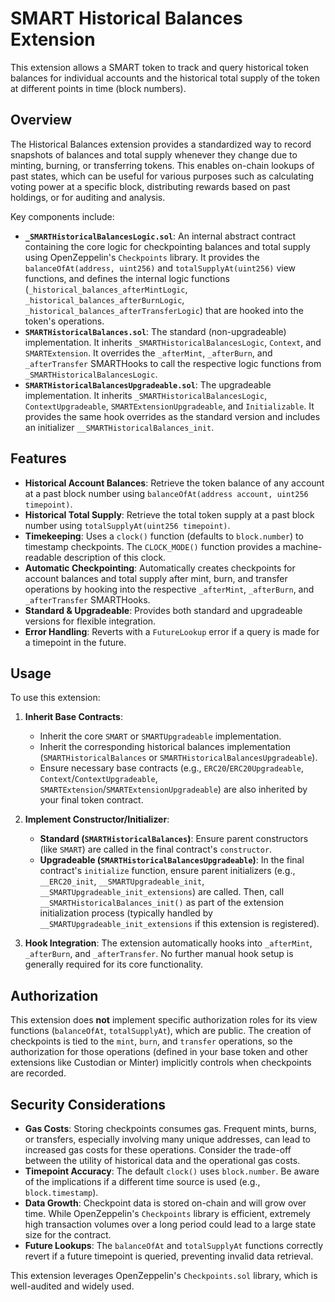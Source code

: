 # SMART Historical Balances Extension

This extension allows a SMART token to track and query historical token balances for individual accounts and the historical total supply of the token at different points in time (block numbers).

## Overview

The Historical Balances extension provides a standardized way to record snapshots of balances and total supply whenever they change due to minting, burning, or transferring tokens. This enables on-chain lookups of past states, which can be useful for various purposes such as calculating voting power at a specific block, distributing rewards based on past holdings, or for auditing and analysis.

Key components include:

- **`_SMARTHistoricalBalancesLogic.sol`**: An internal abstract contract containing the core logic for checkpointing balances and total supply using OpenZeppelin's `Checkpoints` library. It provides the `balanceOfAt(address, uint256)` and `totalSupplyAt(uint256)` view functions, and defines the internal logic functions (`_historical_balances_afterMintLogic`, `_historical_balances_afterBurnLogic`, `_historical_balances_afterTransferLogic`) that are hooked into the token's operations.
- **`SMARTHistoricalBalances.sol`**: The standard (non-upgradeable) implementation. It inherits `_SMARTHistoricalBalancesLogic`, `Context`, and `SMARTExtension`. It overrides the `_afterMint`, `_afterBurn`, and `_afterTransfer` SMARTHooks to call the respective logic functions from `_SMARTHistoricalBalancesLogic`.
- **`SMARTHistoricalBalancesUpgradeable.sol`**: The upgradeable implementation. It inherits `_SMARTHistoricalBalancesLogic`, `ContextUpgradeable`, `SMARTExtensionUpgradeable`, and `Initializable`. It provides the same hook overrides as the standard version and includes an initializer `__SMARTHistoricalBalances_init`.

## Features

- **Historical Account Balances**: Retrieve the token balance of any account at a past block number using `balanceOfAt(address account, uint256 timepoint)`.
- **Historical Total Supply**: Retrieve the total token supply at a past block number using `totalSupplyAt(uint256 timepoint)`.
- **Timekeeping**: Uses a `clock()` function (defaults to `block.number`) to timestamp checkpoints. The `CLOCK_MODE()` function provides a machine-readable description of this clock.
- **Automatic Checkpointing**: Automatically creates checkpoints for account balances and total supply after mint, burn, and transfer operations by hooking into the respective `_afterMint`, `_afterBurn`, and `_afterTransfer` SMARTHooks.
- **Standard & Upgradeable**: Provides both standard and upgradeable versions for flexible integration.
- **Error Handling**: Reverts with a `FutureLookup` error if a query is made for a timepoint in the future.

## Usage

To use this extension:

1. **Inherit Base Contracts**:
    - Inherit the core `SMART` or `SMARTUpgradeable` implementation.
    - Inherit the corresponding historical balances implementation (`SMARTHistoricalBalances` or `SMARTHistoricalBalancesUpgradeable`).
    - Ensure necessary base contracts (e.g., `ERC20`/`ERC20Upgradeable`, `Context`/`ContextUpgradeable`, `SMARTExtension`/`SMARTExtensionUpgradeable`) are also inherited by your final token contract.

2. **Implement Constructor/Initializer**:
    - **Standard (`SMARTHistoricalBalances`)**: Ensure parent constructors (like `SMART`) are called in the final contract's `constructor`.
    - **Upgradeable (`SMARTHistoricalBalancesUpgradeable`)**: In the final contract's `initialize` function, ensure parent initializers (e.g., `__ERC20_init`, `__SMARTUpgradeable_init`, `__SMARTUpgradeable_init_extensions`) are called. Then, call `__SMARTHistoricalBalances_init()` as part of the extension initialization process (typically handled by `__SMARTUpgradeable_init_extensions` if this extension is registered).

3. **Hook Integration**: The extension automatically hooks into `_afterMint`, `_afterBurn`, and `_afterTransfer`. No further manual hook setup is generally required for its core functionality.

## Authorization

This extension does **not** implement specific authorization roles for its view functions (`balanceOfAt`, `totalSupplyAt`), which are public. The creation of checkpoints is tied to the `mint`, `burn`, and `transfer` operations, so the authorization for those operations (defined in your base token and other extensions like Custodian or Minter) implicitly controls when checkpoints are recorded.

## Security Considerations

- **Gas Costs**: Storing checkpoints consumes gas. Frequent mints, burns, or transfers, especially involving many unique addresses, can lead to increased gas costs for these operations. Consider the trade-off between the utility of historical data and the operational gas costs.
- **Timepoint Accuracy**: The default `clock()` uses `block.number`. Be aware of the implications if a different time source is used (e.g., `block.timestamp`).
- **Data Growth**: Checkpoint data is stored on-chain and will grow over time. While OpenZeppelin's `Checkpoints` library is efficient, extremely high transaction volumes over a long period could lead to a large state size for the contract.
- **Future Lookups**: The `balanceOfAt` and `totalSupplyAt` functions correctly revert if a future timepoint is queried, preventing invalid data retrieval.

This extension leverages OpenZeppelin's `Checkpoints.sol` library, which is well-audited and widely used.
